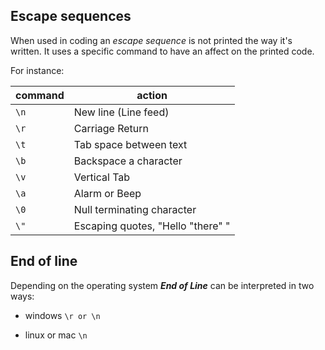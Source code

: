 ## Escape sequences

When used in coding an _escape sequence_ is not printed the way it's written. It uses a specific command to have an affect on the printed code. 

For instance:

| command   | action    |
|   ---     | ---       |
| ```\n```  | New line (Line feed) |
| ```\r```  | Carriage Return |
| ```\t```  | Tab space between text |
| ```\b```  | Backspace a character |
| ```\v```  | Vertical Tab  |
| ```\a```  | Alarm or Beep |
| ```\0```  | Null terminating character |
| ```\"```  | Escaping quotes, "Hello "there" " |



## End of line 

Depending on the operating system **_End of Line_** can be interpreted in two ways:

* windows ```\r or \n```

* linux or mac ```\n```
 